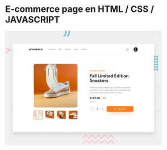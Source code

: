 #  E-commerce page en HTML / CSS / JAVASCRIPT

![Design preview for the E-commerce product page coding challenge](./design/desktop-preview.jpg)


